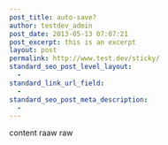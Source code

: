 ```yaml
---
post_title: auto-save?
author: testdev_admin
post_date: 2013-05-13 07:07:21
post_excerpt: this is an excerpt
layout: post
permalink: http://www.test.dev/sticky/
standard_seo_post_level_layout:
  - 
standard_link_url_field:
  - 
standard_seo_post_meta_description:
  - 
---
```

content raaw raw